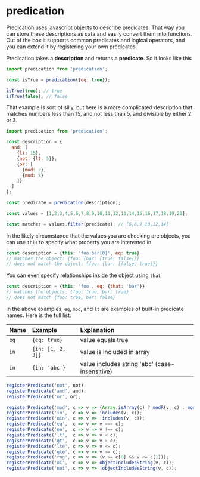 # predication

Predication uses javascript objects to describe predicates. That way you can store these descriptions as data and easily convert them into functions. Out of the box it supports common predicates and logical operators, and you can extend it by registering your own predicates.

Predication takes a **description** and returns a **predicate**. So it looks like this

```javascript
import predication from 'predication';

const isTrue = predication({eq: true});

isTrue(true); // true
isTrue(false); // false
```

That example is sort of silly, but here is a more complicated description that matches numbers less than 15, and not less than 5, and divisible by either 2 or 3.

```javascript
import predication from 'predication';

const description = {
  and: [
    {lt: 15},
    {not: {lt: 5}},
    {or: [
      {mod: 2},
      {mod: 3}
    ]}
  ]
};

const predicate = predication(description);

const values = [1,2,3,4,5,6,7,8,9,10,11,12,13,14,15,16,17,18,19,20];

const matches = values.filter(predicate); // [6,8,9,10,12,14]
```
In the likely circumstance that the values you are checking are objects, you can use `this` to specify what property you are interested in.

```javascript
const description = {this: 'foo.bar[0]', eq: true}
// matches the object: {foo: {bar: [true, false]}}
// does not match the object: {foo: {bar: [false, true]}}
```

You can even specify relationships inside the object using `that`

```javascript
const description = {this: 'foo', eq: {that: 'bar'}}
// matches the objects: {foo: true, bar: true} 
// does not match {foo: true, bar: false}
```

In the above examples, `eq`, `mod`, and `lt` are examples of built-in predicate names. Here is the full list:

| Name | Example | Explanation |
| :--  | :------ | :---------- |
| `eq` | `{eq: true}` | value equals true |
| `in` | `{in: [1, 2, 3]}` | value is included in array  |
| `in` | `{in: 'abc'}` | value includes string 'abc' (case-insensitive) |

```javascript
registerPredicate('not', not);
registerPredicate('and', and);
registerPredicate('or', or);

registerPredicate('mod', c => v => (Array.isArray(c) ? modR(v, c) : mod(v, c)));
registerPredicate('in',  c => v => includes(v, c));
registerPredicate('nin', c => v => !includes(v, c));
registerPredicate('eq',  c => v => v === c);
registerPredicate('ne',  c => v => v !== c);
registerPredicate('lt',  c => v => v < c);
registerPredicate('gt',  c => v => v > c);
registerPredicate('lte', c => v => v <= c);
registerPredicate('gte', c => v => v >= c);
registerPredicate('rng', c => v => (v >= c[0] && v <= c[1]));
registerPredicate('oi',  c => v => objectIncludesString(v, c));
registerPredicate('noi', c => v => !objectIncludesString(v, c));
```





